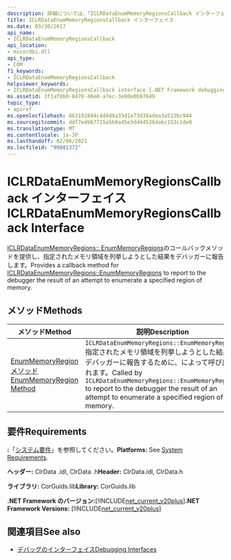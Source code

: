 ```yaml
---
description: 詳細については、「ICLRDataEnumMemoryRegionsCallback インターフェイス」を参照してください。
title: ICLRDataEnumMemoryRegionsCallback インターフェイス
ms.date: 03/30/2017
api_name:
- ICLRDataEnumMemoryRegionsCallback
api_location:
- mscordbi.dll
api_type:
- COM
f1_keywords:
- ICLRDataEnumMemoryRegionsCallback
helpviewer_keywords:
- ICLRDataEnumMemoryRegionsCallback interface [.NET Framework debugging]
ms.assetid: 3f1af8b0-8478-48e0-a7ec-3e90e0b97649
topic_type:
- apiref
ms.openlocfilehash: 863192844c4d4d8a35d1e73d38adea3a513bc944
ms.sourcegitcommit: ddf7edb67715a5b9a45e3dd44536dabc153c1de0
ms.translationtype: MT
ms.contentlocale: ja-JP
ms.lasthandoff: 02/06/2021
ms.locfileid: "99801372"
---
```

# <a name="iclrdataenummemoryregionscallback-interface"></a><span data-ttu-id="ab87f-103">ICLRDataEnumMemoryRegionsCallback インターフェイス</span><span class="sxs-lookup"><span data-stu-id="ab87f-103">ICLRDataEnumMemoryRegionsCallback Interface</span></span>

<span data-ttu-id="ab87f-104">[ICLRDataEnumMemoryRegions:: EnumMemoryRegions](iclrdataenummemoryregions-enummemoryregions-method.md)のコールバックメソッドを提供し、指定されたメモリ領域を列挙しようとした結果をデバッガーに報告します。</span><span class="sxs-lookup"><span data-stu-id="ab87f-104">Provides a callback method for [ICLRDataEnumMemoryRegions::EnumMemoryRegions](iclrdataenummemoryregions-enummemoryregions-method.md) to report to the debugger the result of an attempt to enumerate a specified region of memory.</span></span>  
  
## <a name="methods"></a><span data-ttu-id="ab87f-105">メソッド</span><span class="sxs-lookup"><span data-stu-id="ab87f-105">Methods</span></span>  
  
|<span data-ttu-id="ab87f-106">メソッド</span><span class="sxs-lookup"><span data-stu-id="ab87f-106">Method</span></span>|<span data-ttu-id="ab87f-107">説明</span><span class="sxs-lookup"><span data-stu-id="ab87f-107">Description</span></span>|  
|------------|-----------------|  
|[<span data-ttu-id="ab87f-108">EnumMemoryRegion メソッド</span><span class="sxs-lookup"><span data-stu-id="ab87f-108">EnumMemoryRegion Method</span></span>](iclrdataenummemoryregionscallback-enummemoryregion-method.md)|<span data-ttu-id="ab87f-109">`ICLRDataEnumMemoryRegions::EnumMemoryRegions`指定されたメモリ領域を列挙しようとした結果をデバッガーに報告するために、によって呼び出されます。</span><span class="sxs-lookup"><span data-stu-id="ab87f-109">Called by `ICLRDataEnumMemoryRegions::EnumMemoryRegions` to report to the debugger the result of an attempt to enumerate a specified region of memory.</span></span>|  
  
## <a name="requirements"></a><span data-ttu-id="ab87f-110">要件</span><span class="sxs-lookup"><span data-stu-id="ab87f-110">Requirements</span></span>  

 <span data-ttu-id="ab87f-111">**:**「[システム要件](../../get-started/system-requirements.md)」を参照してください。</span><span class="sxs-lookup"><span data-stu-id="ab87f-111">**Platforms:** See [System Requirements](../../get-started/system-requirements.md).</span></span>  
  
 <span data-ttu-id="ab87f-112">**ヘッダー:** ClrData .idl, ClrData .h</span><span class="sxs-lookup"><span data-stu-id="ab87f-112">**Header:** ClrData.idl, ClrData.h</span></span>  
  
 <span data-ttu-id="ab87f-113">**ライブラリ:** CorGuids.lib</span><span class="sxs-lookup"><span data-stu-id="ab87f-113">**Library:** CorGuids.lib</span></span>  
  
 <span data-ttu-id="ab87f-114">**.NET Framework のバージョン:**[!INCLUDE[net_current_v20plus](../../../../includes/net-current-v20plus-md.md)]</span><span class="sxs-lookup"><span data-stu-id="ab87f-114">**.NET Framework Versions:** [!INCLUDE[net_current_v20plus](../../../../includes/net-current-v20plus-md.md)]</span></span>  
  
## <a name="see-also"></a><span data-ttu-id="ab87f-115">関連項目</span><span class="sxs-lookup"><span data-stu-id="ab87f-115">See also</span></span>

- [<span data-ttu-id="ab87f-116">デバッグのインターフェイス</span><span class="sxs-lookup"><span data-stu-id="ab87f-116">Debugging Interfaces</span></span>](debugging-interfaces.md)
